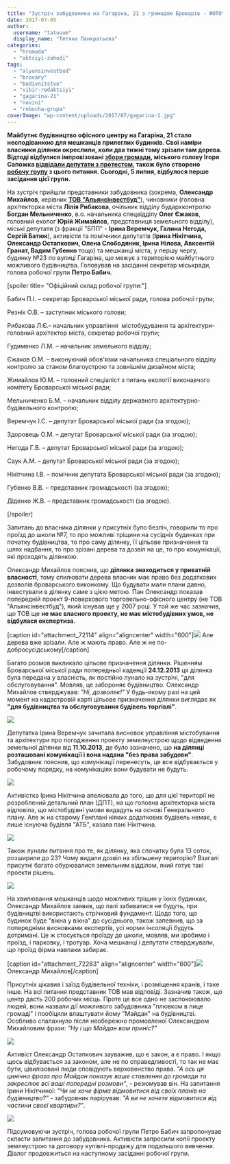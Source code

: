 ```yaml
---
title: "Зустріч забудовника на Гагаріна, 21 з громадою Броварів - ФОТО"
date: 2017-07-05
author: 
  username: "tatuuum"
  display_name: "Тетяна Панкратьєва"
categories: 
  - "hromada"
  - "aktsiyi-zahodi"
tags: 
  - "alyansinvestbud"
  - "brovary"
  - "budivnitstvo"
  - "vibir-redaktsiyi"
  - "gagarina-21"
  - "novini"
  - "robocha-grupa"
coverImage: "wp-content/uploads/2017/07/gagarina-1.jpg"
---
```


**Майбутнє будівництво офісного центру на Гагаріна, 21 стало несподіванкою для мешканців прилеглих будинків. Свої наміри власники ділянки окреслили, коли два тижні тому зрізали там дерева. Відтоді відбулися імпровізовані [збори громади](https://mpz.brovary.org/meshkantsi-vyjshly-proty-zabudovy-na-vul-gagarina-zbyrayutsya-podavaty-sudu-foto/), міського голову Ігоря Сапожка [відвідали депутати з протестом](https://mpz.brovary.org/protest-proty-budivnytstva-ofisnogo-tsentru-na-gagarina-mer-poobitsyav-stvoryty-robochu-grupu-foto/), також було створено [робочу групу](https://brovary-rada.gov.ua/documents/27435.html) з цього питання. Сьогодні, 5 липня, відбулося перше засідання цієї групи.**

На зустріч прийшли представники забудовника (зокрема, **Олександр Михайлов**, керівник **[ТОВ "Альянсінвестбуд"](https://youcontrol.com.ua/ru/catalog/company_details/37284980/)**), чиновники (головна архітекторка міста **Лілія Рибакова**, очільник відділу будархконтролю **Богдан Мельниченко**, в.о. начальника спецвідділу **Олег Єжаков**, головний еколог **Юрій Жимайлов**, представниця земельного відділу), міські депутати (з фракції "БПП" - **Ірина Веремчук, Галина Негода, Сергій Батюк**), активісти та помічники депутатів (**Ірина Нікітчина, Олександр Остапкович, Олена Слободяник, Ірина Нілова, Авксентій Гранат, Вадим Губенко** тощо) та мешканці міста, у першу чергу, будинку №23 по вулиці Гагаріна, що межує з територією майбутнього можливого будівництва. Головував на засіданні секретар міськради, голова робочої групи **Петро Бабич.**

\[spoiler title= "Офіційний склад робочої групи:"\]

Бабич П.І. – секретар Броварської міської ради, голова робочої групи;

Резнік О.В. – заступник міського голови;

Рибакова Л.Є.– начальник управління  містобудування та архітектури-головний архітектор міста, секретар робочої групи;

Гудименко Л.М. – начальник земельного відділу;

Єжаков О.М. – виконуючий обов'язки начальника спеціального відділу контролю за станом благоустрою та зовнішнім дизайном міста;

Жимайлов Ю.М. – головний спеціаліст з питань екології виконавчого комітету Броварської міської ради;

Мельниченко Б.М. – начальник відділу державного архітектурно-будівельного контролю;

Веремчук І.С. – депутат Броварської міської ради (за згодою);

Здоровець О.М. – депутат Броварської міської ради (за згодою);

Негода Г.В. – депутат Броварської міської ради (за згодою);

Саук А.М. – депутат Броварської міської ради (за згодою);

Нікітчина І.В. – помічник депутата Броварської міської ради (за згодою);

Губенко В.В. – представник громадськості (за згодою);

Діденко Ж.В. – представник громадськості (за згодою).

\[/spoiler\]

Запитань до власника ділянки у присутніх було безліч, говорили то про проїзд до школи №7, то про можливі тріщини на сусідніх будинках при початку будівництва, то про саму ділянку, її цільове призначення та шлях надбання, то про зрізані дерева та дозвіл на це, то про комунікації, які проходять ділянкою.

Олександр Михайлов пояснив, що **ділянка знаходиться у приватній власності**, тому спилювати дерева власник має право без додаткових дозволів броварського виконкому. Що будувати мали плани давно, інвестували в ділянку саме з цією метою. Пан Олександр показав попередній проект 9-поверхового торговельно-офісного центру (не ТОВ "Альянсінвестбуд"), який існував ще у 2007 році. У той же час зазначив, що ТОВ ще **не має власного проекту, не має містобудівних умов, не відбулася експертиза**.

\[caption id="attachment\_72114" align="aligncenter" width="600"\][![](https://mpz.brovary.org/wp-content/uploads/2017/06/Zbory-zabudova-Gagarina-2017.06.29_00005.jpg)](https://mpz.brovary.org/wp-content/uploads/2017/06/Zbory-zabudova-Gagarina-2017.06.29_00005.jpg) Але дерева вже зрізали. Але ж мають право. Але ж не по-добросусідському\[/caption\]

Багато розмов викликало цільове призначення ділянки. Рішенням Броварської міської ради попередньої каденції **24.12.2013** ця ділянка була передана у власність, як постійно лунало на зустрічі, "для обслуговування". Мовляв, це забороняє будівництво. Олександр Михайлов стверджував: _"Ні, дозволяє!"_ У будь-якому разі на цей момент на кадастровій карті цільове призначення ділянки виглядає як **"для будівництва та обслуговування будівель торгівлі"**.

[![](https://mpz.brovary.org/wp-content/uploads/2017/07/gagarina.jpg)](https://mpz.brovary.org/wp-content/uploads/2017/07/gagarina.jpg)

Депутатка Ірина Веремчук зачитала висновок управління містобування та архітектури про погодження проекту земелеустрою щодо відведення земельної ділянки від **11.10.2013**, де було зазначено, що **на ділянці розташовані комунікації і вона надана "без права забудови"**. Забудовник пояснив, що комунікації перенесуть, це все відбувається у робочому порядку, на комунікаціях вони будувати не будуть.

[![](https://mpz.brovary.org/wp-content/uploads/2017/07/gagarina-3.jpg)](https://mpz.brovary.org/wp-content/uploads/2017/07/gagarina-3.jpg)

Активістка Ірина Нікітчина апелювала до того, що для цієї території не розроблений детальний план (ДПТ), на що головна архітекторка міста відповіла, що містобудівні умови видадуть на основі Генерального плану. Але ж на старому Генплані ніяких додаткових будівель немає, є лише існуюча будівля "АТБ", казала пані Нікітчина.

[![](https://mpz.brovary.org/wp-content/uploads/2017/07/gagarina-5.jpg)](https://mpz.brovary.org/wp-content/uploads/2017/07/gagarina-5.jpg)

Також лунали питання про те, як ділянку, яка спочатку була 13 соток, розширили до 23? Чому видали дозвіл на збільшену територію? Взагалі присутні багато обурювалися земельним відділом, який готує такі проекти рішень.

[![](https://mpz.brovary.org/wp-content/uploads/2017/07/gagarina-2.jpg)](https://mpz.brovary.org/wp-content/uploads/2017/07/gagarina-2.jpg)

На хвилювання мешканців щодо можливих тріщин у їхніх будинках, Олександр Михайлов заявив, що палі забиватися не будуть, при будівництві використають стрічковий фундамент. Щодо того, що будинок буде "вікна у вікна" до сусіднього, також запевнив, що за попередніми висновками експертів, усі норми інсоляції будуть дотримані. Це ж стосується проїзду до школи, мовляв, ми зробимо і проїзд, і парковку, і тротуар. Хоча мешканці і депутати стверджували, що проїзд фірма навпаки забирає.

\[caption id="attachment\_72283" align="aligncenter" width="600"\][![](https://mpz.brovary.org/wp-content/uploads/2017/07/gagarina-1.jpg)](https://mpz.brovary.org/wp-content/uploads/2017/07/gagarina-1.jpg) Олександр Михайлов\[/caption\]

Присутніх цікавив і заїзд будівельної техніки, і розміщення кранів, і таке інше. На всі питання представник ТОВ мав відповіді. Зазначив також, що центр дасть 200 робочих місць. Проте це все одно не заспокоювало людей, вони назвали дії можливого забудовника "плювком в лице громаді" і пообіцяли влаштувати йому "Майдан" на будівництві. Особливо спалахнуло після необережно промовленої Олександром Михайловим фрази: _"Ну і що Майдан вам приніс?"_

[![](https://mpz.brovary.org/wp-content/uploads/2017/07/gagarina-4.jpg)](https://mpz.brovary.org/wp-content/uploads/2017/07/gagarina-4.jpg)

Активіст Олександр Остапкович зауважив, що є закон, а є право. І якщо щось відбувається за законом, але не по справедливості, то так не має бути, цівилізовані люди сповідують верховенство права. _"А ось ця цинічна фраза про Майдан показує ваше ставлення до громади та закреслює всі ваші попередні розмови"_, - резюмував він. На запитання Ірини Нікітчиної: _"Чи не хоче фірма відмовитися від своїх планів на будівництво?"_ - забудовник парірував: _"А ви не хочете відмовитися від частини своєї квартири?"_.

[![](https://mpz.brovary.org/wp-content/uploads/2017/07/gagarina-6.jpg)](https://mpz.brovary.org/wp-content/uploads/2017/07/gagarina-6.jpg)

Підсумовуючи зустріч, голова робочої групи Петро Бабич запропонував скласти запитання до забудовника. Активісти запросили копії проекту землеустрою та договору купівлі-продажу для подальшого вивчення. Діалог продовжиться на наступному засіданні робочої групи.
